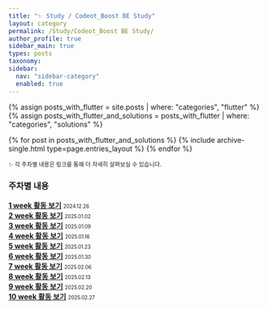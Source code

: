 ```yaml
---
title: "✨ Study / Codeot_Boost BE Study"
layout: category
permalink: /Study/Codeot_Boost BE Study/
author_profile: true
sidebar_main: true
types: posts
taxonomy:
sidebar:
  nav: "sidebar-category"
  enabled: true
---
```


{% assign posts_with_flutter = site.posts | where: "categories", "flutter" %}
{% assign posts_with_flutter_and_solutions = posts_with_flutter | where: "categories", "solutions" %}

{% for post in posts_with_flutter_and_solutions %}
  {% include archive-single.html type=page.entries_layout %}
{% endfor %}




<span style="font-size:80%">✨ 각 주차별 내용은 링크를 통해 더 자세히 살펴보실 수 있습니다.</span><br>  


### 주차별 내용

**[1 week 활동 보기](/Study/codehive-details/1week)**
<span style="font-size:70%">2024.12.26</span><br>
**[2 week 활동 보기](/Study/codehive-details/2week)**
<span style="font-size:70%">2025.01.02</span><br>
**[3 week 활동 보기](/Study/codehive-details/3week)**
<span style="font-size:70%">2025.01.09</span><br>
**[4 week 활동 보기](/Study/codehive-details/4week)**
<span style="font-size:70%">2025.01.16</span><br>
**[5 week 활동 보기](/Study/codehive-details/5week)**
<span style="font-size:70%">2025.01.23</span><br>
**[6 week 활동 보기](/Study/codehive-details/6week)**
<span style="font-size:70%">2025.01.30</span><br>
**[7 week 활동 보기](/Study/codehive-details/7week)**
<span style="font-size:70%">2025.02.06</span><br>
**[8 week 활동 보기](/Study/codehive-details/8week)**
<span style="font-size:70%">2025.02.13</span><br>
**[9 week 활동 보기](/Study/codehive-details/9week)**
<span style="font-size:70%">2025.02.20</span><br>
**[10 week 활동 보기](/Study/codehive-details/10week)**
<span style="font-size:70%">2025.02.27</span><br/>  


<br/>
